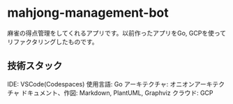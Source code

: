 # mahjong-management-bot
麻雀の得点管理をしてくれるアプリです。以前作ったアプリをGo, GCPを使ってリファクタリングしたものです。

## 技術スタック
IDE: VSCode(Codespaces)
使用言語: Go
アーキテクチャ: オニオンアーキテクチャ
ドキュメント、作図: Markdown, PlantUML, Graphviz
クラウド: GCP
